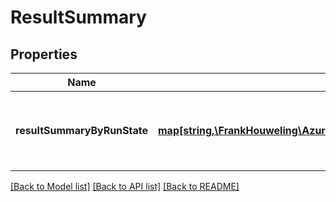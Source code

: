 # ResultSummary

## Properties
Name | Type | Description | Notes
------------ | ------------- | ------------- | -------------
**resultSummaryByRunState** | [**map[string,\FrankHouweling\AzureDevOpsClient\TestResults\Model\ResultsSummaryByOutcome]**](ResultsSummaryByOutcome.md) | Result summary of pipeline, group by TestRun state. | [optional] 

[[Back to Model list]](../README.md#documentation-for-models) [[Back to API list]](../README.md#documentation-for-api-endpoints) [[Back to README]](../README.md)


